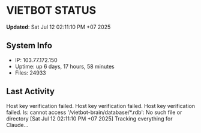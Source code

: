 # VIETBOT STATUS
**Updated**: Sat Jul 12 02:11:10 PM +07 2025

## System Info
- IP: 103.77.172.150
- Uptime: up 6 days, 17 hours, 58 minutes
- Files: 24933

## Last Activity
Host key verification failed.
Host key verification failed.
Host key verification failed.
ls: cannot access '/vietbot-brain/database/*.rdb': No such file or directory
[Sat Jul 12 02:11:10 PM +07 2025] Tracking everything for Claude...
